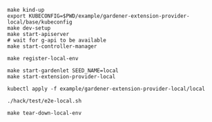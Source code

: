 ```shell
make kind-up
export KUBECONFIG=$PWD/example/gardener-extension-provider-local/base/kubeconfig
make dev-setup
make start-apiserver
# wait for g-api to be available
make start-controller-manager
```

```shell
make register-local-env
```

```shell
make start-gardenlet SEED_NAME=local
make start-extension-provider-local
```

```shell
kubectl apply -f example/gardener-extension-provider-local/local
```

```shell
./hack/test/e2e-local.sh
```

```shell
make tear-down-local-env
```

